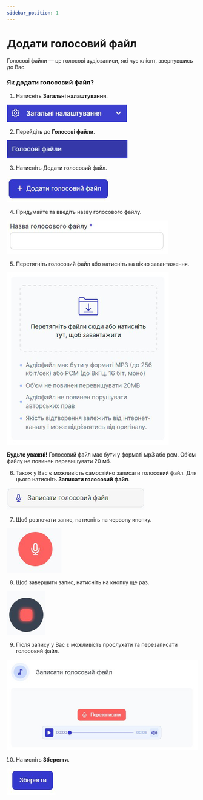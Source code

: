 ```yaml
---
sidebar_position: 1
---
```


# Додати голосовий файл

Голосові файли — це голосові аудіозаписи, які чує клієнт, звернувшись до Вас.
	
### Як додати голосовий файл?
1.	Натисніть **Загальні налаштування**.
 
 ![](../../img/general-settings/voice-files/Рисунок63.png)

2.	Перейдіть до **Голосові файли**.
 
 ![](../../img/general-settings/voice-files/Рисунок64.png)

3.	Натисніть Додати голосовий файл.
 
 ![](../../img/general-settings/voice-files/Рисунок65.png)

4.	Придумайте та введіть назву голосового файлу.
 
 ![](../../img/general-settings/voice-files/Рисунок66.png)

5.	Перетягніть голосовий файл або натисніть на вікно завантаження.
 
 ![](../../img/general-settings/voice-files/Рисунок67.png)
 
**Будьте уважні!** Голосовий файл має бути у форматі мр3 або рсм. Обʼєм файлу не повинен перевищувати 20 мб.

 
6.	Також у Вас є можливість самостійно записати голосовий файл. Для цього натисніть **Записати голосовий файл**.
 
 ![](../../img/general-settings/voice-files/Рисунок68.png)

7.	Щоб розпочати запис, натисніть на червону кнопку.
 
 ![](../../img/general-settings/voice-files/Рисунок69.png)

8.	Щоб завершити запис, натисніть на кнопку ще раз.
 
 ![](../../img/general-settings/voice-files/Рисунок70.png)

9.	Після запису у Вас є можливість прослухати та перезаписати голосовий файл.
 
 ![](../../img/general-settings/voice-files/Рисунок71.png)

10.	Натисніть **Зберегти**.
 
 ![](../../img/general-settings/voice-files/Рисунок72.png)
 